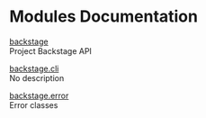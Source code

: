 # Modules Documentation

[backstage](https://github.com/pyrustic/backstage/blob/master/docs/modules/content/backstage/README.md#module-overview)
<br>
Project Backstage API


[backstage.cli](https://github.com/pyrustic/backstage/blob/master/docs/modules/content/backstage.cli/README.md#module-overview)
<br>
No description


[backstage.error](https://github.com/pyrustic/backstage/blob/master/docs/modules/content/backstage.error/README.md#module-overview)
<br>
Error classes


